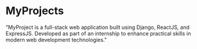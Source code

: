 # MyProjects
"MyProject is a full-stack web application built using Django, ReactJS, and ExpressJS. Developed as part of an internship to enhance practical skills in modern web development technologies."
